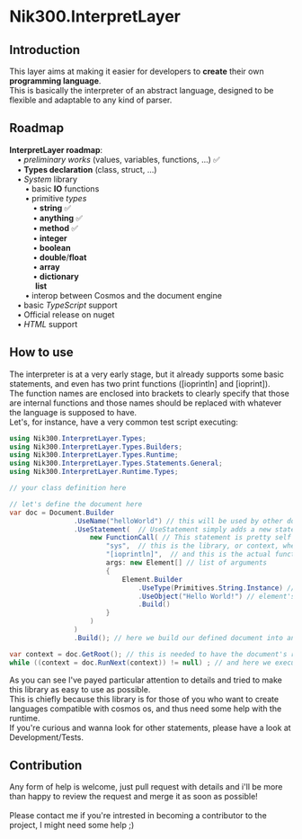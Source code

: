 # Nik300.InterpretLayer
## Introduction
This layer aims at making it easier for developers to <b>create</b> their own <b>programming language</b>. <br/>
This is basically the interpreter of an abstract language, designed to be flexible and adaptable to any kind of parser.

## Roadmap
<b>InterpretLayer roadmap</b>:<br/>
&emsp;• <i>preliminary works</i> (values, variables, functions, ...) ✅<br/>
&emsp;• <b>Types declaration</b> (class, struct, ...)<br/>
&emsp;• <i>System</i> library <br/>
&emsp;&emsp;• basic <b>IO</b> functions<br/>
&emsp;&emsp;• primitive <i>types</i><br/>
&emsp;&emsp;&emsp;• <b>string</b> ✅<br/>
&emsp;&emsp;&emsp;• <b>anything</b> ✅<br/>
&emsp;&emsp;&emsp;• <b>method</b> ✅<br/>
&emsp;&emsp;&emsp;• <b>integer</b><br/>
&emsp;&emsp;&emsp;• <b>boolean</b><br/>
&emsp;&emsp;&emsp;• <b>double</b>/<b>float</b><br/>
&emsp;&emsp;&emsp;• <b>array</b><br/>
&emsp;&emsp;&emsp;• <b>dictionary</b><br/>
&emsp;&emsp;&emsp; <b>list</b><br/>
&emsp;&emsp;• interop between Cosmos and the document engine<br/>
&emsp;• basic <i>TypeScript</i> support<br/>
&emsp;• Official release on nuget<br/>
&emsp;• <i>HTML</i> support<br/>

## How to use
The interpreter is at a very early stage, but it already supports some basic statements, and even has two print functions ([ioprintln] and [ioprint]).<br/>
The function names are enclosed into brackets to clearly specify that those are internal functions and those names should be replaced with whatever the language is supposed to have.<br/>
Let's, for instance, have a very common test script executing:
```C#
using Nik300.InterpretLayer.Types;
using Nik300.InterpretLayer.Types.Builders;
using Nik300.InterpretLayer.Types.Runtime;
using Nik300.InterpretLayer.Types.Statements.General;
using Nik300.InterpretLayer.Runtime.Types;

// your class definition here

// let's define the document here
var doc = Document.Builder
                .UseName("helloWorld") // this will be used by other documents to reference to exported types
                .UseStatement(  // UseStatement simply adds a new statement to the current document
                    new FunctionCall( // This statement is pretty self explainatory, it's used to call a function
                        "sys",  // this is the library, or context, where to look for the function
                        "[ioprintln]",  // and this is the actual function name
                        args: new Element[] // list of arguments
                        {
                            Element.Builder
                                .UseType(Primitives.String.Instance) // type of the element
                                .UseObject("Hello World!") // element's object
                                .Build()
                        }
                    )
                )
                .Build(); // here we build our defined document into an actual document

var context = doc.GetRoot(); // this is needed to have the document's root to execute
while ((context = doc.RunNext(context)) != null) ; // and here we execute the document until no other statement is left
```
As you can see I've payed particular attention to details and tried to make this library as easy to use as possible.<br/>
This is chiefly because this library is for those of you who want to create languages compatible with cosmos os, and thus need some help with the runtime.<br/>
If you're curious and wanna look for other statements, please have a look at Development/Tests.

## Contribution
Any form of help is welcome, just pull request with details and i'll be more than happy to review the request and merge it as soon as possible! <br/><br/>
Please contact me if you're intrested in becoming a contributor to the project, I might need some help ;)
